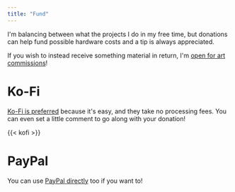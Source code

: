 ```yaml
---
title: "Fund"
---
```


I'm balancing between what the projects I do in my free time, but donations can help fund possible hardware costs and a tip is always appreciated.

If you wish to instead receive something material in return, I'm [open for art commissions](/commission)!

# Ko-Fi

[Ko-Fi is preferred](https://ko-fi.com/redstrate) because it's easy, and they take no processing fees. You can even set a little comment to go along with your donation!

{{< kofi >}}

# PayPal

You can use [PayPal directly](https://paypal.me/redstrate) too if you want to!
